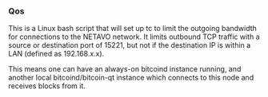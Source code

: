 ### Qos ###

This is a Linux bash script that will set up tc to limit the outgoing bandwidth for connections to the NETAVO network. It limits outbound TCP traffic with a source or destination port of 15221, but not if the destination IP is within a LAN (defined as 192.168.x.x).

This means one can have an always-on bitcoind instance running, and another local bitcoind/bitcoin-qt instance which connects to this node and receives blocks from it.
